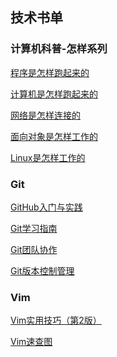 
## 技术书单

### 计算机科普-怎样系列

[程序是怎样跑起来的](https://liuhanxu.gitee.io/mypdf/web/viewer.html?file=How_Work/How_Program_Works.pdf)

[计算机是怎样跑起来的](https://liuhanxu.gitee.io/mypdf/web/viewer.html?file=How_Work/How_Computers_Work.pdf)

[网络是怎样连接的](https://liuhanxu.gitee.io/mypdf/web/viewer.html?file=How_Work/How_Networks_Work.pdf)

[面向对象是怎样工作的](https://liuhanxu.gitee.io/mypdf/web/viewer.html?file=How_Work/How_Objects_Work.pdf)

[Linux是怎样工作的](https://liuhanxu.gitee.io/mypdf/web/viewer.html?file=How_Work/How_Linux_Works.pdf.pdf)

### Git

[GitHub入门与实践](https://liuhanxu.gitee.io/mypdf/web/viewer.html?file=Git/GitHub_Basics_and_Practice.pdf)

[Git学习指南](https://liuhanxu.gitee.io/mypdf/web/viewer.html?file=Git/Git_Learning_Guide.pdf)

[Git团队协作](https://liuhanxu.gitee.io/mypdf/web/viewer.html?file=Git/Git_for_Teams.pdf)

[Git版本控制管理](https://liuhanxu.gitee.io/mypdf/web/viewer.html?file=Git/Version_Control_with_Git.pdf)

### Vim

[Vim实用技巧（第2版）](https://liuhanxu.gitee.io/mypdf/web/viewer.html?file=Vim/Practical_Vim.pdf)

[Vim速查图](https://liuhanxu.gitee.io/mypdf/web/viewer.html?file=Vim/Vim_Cheat_Sheet.pdf)


<!-- 使用方法 -->
<!-- 1. 把 pdf 文件放入 web 文件夹下，修改README.md并导出为index.html。-->
<!-- 2. git 提交到远程，并手动更新下 pages 服务。-->
<!-- 3. 使用如下链接，填写文件名 xx，在线浏览 pdf 文件。 -->
<!-- https://liuhanxu.gitee.io/pdf/web/viewer.html?file=xx.pdf -->



